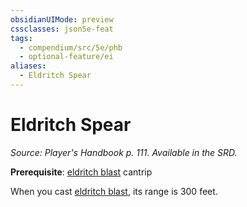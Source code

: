 ```yaml
---
obsidianUIMode: preview
cssclasses: json5e-feat
tags:
  - compendium/src/5e/phb
  - optional-feature/ei
aliases:
  - Eldritch Spear
---
```

# Eldritch Spear
*Source: Player's Handbook p. 111. Available in the SRD.*  

**Prerequisite**: [eldritch blast](2-Mechanics/CLI/spells/eldritch-blast.md) cantrip

When you cast [eldritch blast](2-Mechanics/CLI/spells/eldritch-blast.md), its range is 300 feet.